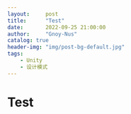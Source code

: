 ```yaml
---
layout:     post
title:      "Test"
date:       2022-09-25 21:00:00
author:     "Gnoy-Nus"
catalog: true
header-img: "img/post-bg-default.jpg"
tags:
    - Unity
    - 设计模式
---
```


# Test